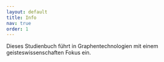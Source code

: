 ```yaml
---
layout: default
title: Info
nav: true
order: 1
---
```


Dieses Studienbuch führt in Graphentechnologien mit einem geisteswissenschaften Fokus ein.

